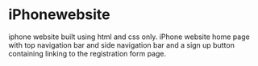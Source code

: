 # iPhonewebsite
iphone website built using html and css only.
iPhone website home page with top navigation bar and side navigation bar and a sign up button containing linking to the registration form page. 
